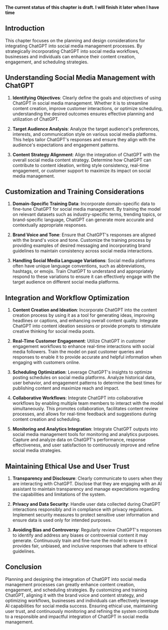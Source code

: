 **The current status of this chapter is draft. I will finish it later when I have time**

Introduction
------------

This chapter focuses on the planning and design considerations for integrating ChatGPT into social media management processes. By strategically incorporating ChatGPT into social media workflows, businesses and individuals can enhance their content creation, engagement, and scheduling strategies.

Understanding Social Media Management with ChatGPT
--------------------------------------------------

1. **Identifying Objectives**: Clearly define the goals and objectives of using ChatGPT in social media management. Whether it is to streamline content creation, improve customer interactions, or optimize scheduling, understanding the desired outcomes ensures effective planning and utilization of ChatGPT.

2. **Target Audience Analysis**: Analyze the target audience's preferences, interests, and communication style on various social media platforms. This helps tailor ChatGPT's responses and ensure they align with the audience's expectations and engagement patterns.

3. **Content Strategy Alignment**: Align the integration of ChatGPT with the overall social media content strategy. Determine how ChatGPT can contribute to content ideation, writing style consistency, real-time engagement, or customer support to maximize its impact on social media management.

Customization and Training Considerations
-----------------------------------------

1. **Domain-Specific Training Data**: Incorporate domain-specific data to fine-tune ChatGPT for social media management. By training the model on relevant datasets such as industry-specific terms, trending topics, or brand-specific language, ChatGPT can generate more accurate and contextually appropriate responses.

2. **Brand Voice and Tone**: Ensure that ChatGPT's responses are aligned with the brand's voice and tone. Customize the training process by providing examples of desired messaging and incorporating brand guidelines to maintain consistency across social media interactions.

3. **Handling Social Media Language Variations**: Social media platforms often have unique language conventions, such as abbreviations, hashtags, or emojis. Train ChatGPT to understand and appropriately respond to these variations to ensure it can effectively engage with the target audience on different social media platforms.

Integration and Workflow Optimization
-------------------------------------

1. **Content Creation and Ideation**: Incorporate ChatGPT into the content creation process by using it as a tool for generating ideas, improving headlines or captions, and enhancing overall content quality. Integrate ChatGPT into content ideation sessions or provide prompts to stimulate creative thinking for social media posts.

2. **Real-Time Customer Engagement**: Utilize ChatGPT in customer engagement workflows to enhance real-time interactions with social media followers. Train the model on past customer queries and responses to enable it to provide accurate and helpful information when engaging with customers online.

3. **Scheduling Optimization**: Leverage ChatGPT's insights to optimize posting schedules on social media platforms. Analyze historical data, user behavior, and engagement patterns to determine the best times for publishing content and maximize reach and impact.

4. **Collaborative Workflows**: Integrate ChatGPT into collaborative workflows by enabling multiple team members to interact with the model simultaneously. This promotes collaboration, facilitates content review processes, and allows for real-time feedback and suggestions during content creation and scheduling.

5. **Monitoring and Analytics Integration**: Integrate ChatGPT outputs into social media management tools for monitoring and analytics purposes. Capture and analyze data on ChatGPT's performance, response effectiveness, and user satisfaction to continuously improve and refine social media strategies.

Maintaining Ethical Use and User Trust
--------------------------------------

1. **Transparency and Disclosure**: Clearly communicate to users when they are interacting with ChatGPT. Disclose that they are engaging with an AI assistant to maintain transparency and manage expectations regarding the capabilities and limitations of the system.

2. **Privacy and Data Security**: Handle user data collected during ChatGPT interactions responsibly and in compliance with privacy regulations. Implement security measures to protect sensitive user information and ensure data is used only for intended purposes.

3. **Avoiding Bias and Controversy**: Regularly review ChatGPT's responses to identify and address any biases or controversial content it may generate. Continuously train and fine-tune the model to ensure it provides fair, unbiased, and inclusive responses that adhere to ethical guidelines.

Conclusion
----------

Planning and designing the integration of ChatGPT into social media management processes can greatly enhance content creation, engagement, and scheduling strategies. By customizing and training ChatGPT, aligning it with the brand voice and content strategy, and optimizing workflows, businesses and individuals can effectively leverage AI capabilities for social media success. Ensuring ethical use, maintaining user trust, and continuously monitoring and refining the system contribute to a responsible and impactful integration of ChatGPT in social media management.
